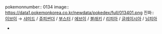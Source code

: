 pokemonnumber:: 0134
image:: https://data1.pokemonkorea.co.kr/newdata/pokedex/full/013401.png
진화:: [이브이]([[포켓몬스터/이브이]]) → [샤미드]([[포켓몬스터/샤미드]]) / [쥬피썬더]([[포켓몬스터/쥬피썬더]]) / [부스터]([[포켓몬스터/부스터]]) / [에브이]([[포켓몬스터/에브이]]) / [블래키]([[포켓몬스터/블래키]]) / [리피아]([[포켓몬스터/리피아]]) / [글레이시아]([[포켓몬스터/글레이시아]]) / [님피아]([[포켓몬스터/님피아]])

-